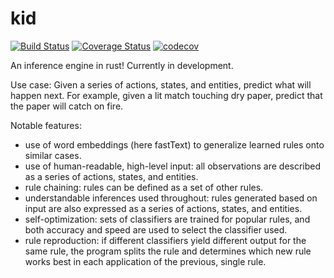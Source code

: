 # kid

[![Build Status](https://travis-ci.org/DominicBurkart/kid.svg?branch=master)](https://travis-ci.org/DominicBurkart/kid)
[![Coverage Status](https://coveralls.io/repos/github/DominicBurkart/kid/badge.svg)](https://coveralls.io/github/DominicBurkart/kid)
[![codecov](https://codecov.io/gh/DominicBurkart/kid/branch/master/graph/badge.svg)](https://codecov.io/gh/DominicBurkart/kid)


An inference engine in rust! Currently in development.

Use case: Given a series of actions, states, and entities, predict what
will happen next. For example, given a lit match touching dry paper,
predict that the paper will catch on fire.

Notable features:
- use of word embeddings (here fastText) to generalize learned rules
onto similar cases.
- use of human-readable, high-level input: all observations are
described as a series of actions, states, and entities.
- rule chaining: rules can be defined as a set of other rules.
- understandable inferences used throughout: rules generated based on
input are also expressed as a series of actions, states, and entities.
- self-optimization: sets of classifiers are trained for popular rules,
and both accuracy and speed are used to select the classifier used.
- rule reproduction: if different classifiers yield different output for
the same rule, the program splits the rule and determines which new rule
works best in each application of the previous, single rule.